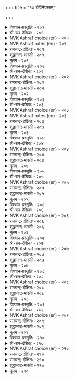 +++
title = "१७ तीविनैयच्चम्"

+++


<details><summary>विश्वास-प्रस्तुतिः - २०१</summary>

तीविनैयार् अञ्जार् विऴुमियार् अञ्जुवर्  
तीविनै ऎन्नुम् सॆरुक्कु।       २०१
</details>

<details><summary>श्री-राम-देशिकः - २०१</summary>

दुष्कर्मनिरता लोकाः पापेभ्यो न हि बिम्यति ।  
सत्कर्मनिरता सन्त पापाद्विभ्यति सर्वदा ॥ २०१॥
</details>

<details><summary>NVK Ashraf choice (en) - २०१</summary>

०२०१
The sinful will not dread; the great will dread
The wanton pride of sinful action.
(M.S. Poornalingam Pillai)
</details>

<details><summary>NVK Ashraf notes (en) - २०१</summary>

२०१. Compare with ४२८. "It is folly not to fear what ought to be feared. The wise dread what ought to be dreaded" * - (Satguru Subramuniyaswami)
</details>

<details><summary>रामचन्द्र-दीक्षितः - २०१</summary>

201\. tīviṉaiyār añcār; viḻumiyār añcuvar-  
tīviṉai eṉṉum cerukku.

201\. Men hardened in sins do not fear evil; but the good dread it.  
</details>

<details><summary>शुद्धानन्द-भारती - २०१</summary>

1\. தீவினையார் அஞ்சார் விழுமியார் அஞ்சுவர்  
தீவினை என்னுஞ் செருக்கு  
Sinners fear not the pride of sin.  
The worthy dread the ill within.        201  
</details>

<details><summary>मूलम् - २०१</summary>

तीविनैयार् अञ्जार् विऴुमियार् अञ्जुवर्  
तीविनै ऎन्नुम् सॆरुक्कु।       २०१
</details>

<details><summary>विश्वास-प्रस्तुतिः - २०२</summary>

तीयवै तीय पयत्तलाल् तीयवै  
तीयिनुम् अञ्जप् पडुम्।       २०२
</details>

<details><summary>श्री-राम-देशिकः - २०२</summary>

दुष्कर्मणा दुःखमेव यस्मादुत्पद्यते ततः ।  
वह्नेरप्यधिक मत्वा मेतव्यं दुष्टकर्मणः ॥ २०२॥
</details>

<details><summary>NVK Ashraf choice (en) - २०२</summary>

०२०२
Evil begets evil and hence
Fear evil more than fire. *
(K. Kannan), (K.R. Srinivasa Iyengar)
</details>

<details><summary>रामचन्द्र-दीक्षितः - २०२</summary>

202\. tīyavai tīya payattalāṉ, tīyavai  
tīyiṉum añcappaṭum.

202\. Evil is to be dreaded more than fire; for it lands one in disaster.  
</details>

<details><summary>शुद्धानन्द-भारती - २०२</summary>

2\. தீயவை தீய பயத்தலால் தீயவை  
தீயினும் அஞ்சப் படும்  
Since evil begets evil dire  
Fear ye evil more than fire.        202  
</details>

<details><summary>मूलम् - २०२</summary>

तीयवै तीय पयत्तलाल् तीयवै  
तीयिनुम् अञ्जप् पडुम्।       २०२
</details>

<details><summary>विश्वास-प्रस्तुतिः - २०३</summary>

अऱिविनुळ् ऎल्लान् दलैयॆन्ब तीय  
सॆऱुवार्क्कुम् सॆय्या विडल्।       २०३
</details>

<details><summary>श्री-राम-देशिकः - २०३</summary>

तदात्मक्षेमजनकमुत्तमं ज्ञानमुच्यते ।  
दुःखानुत्पादबुद्धिर्या स्वापराधिजनेष्वपि ॥ २०३॥
</details>

<details><summary>NVK Ashraf choice (en) - २०३</summary>

०२०३
The height of wisdom, it is said,
Is not to return ill even to foes. *
(P.S. Sundaram)
</details>

<details><summary>NVK Ashraf notes (en) - २०३</summary>

२०३. Compare with ३१२. “The code of the pure in heart is not to hurt in return any hurt caused in hate” * - (P.S. Sundaram)
</details>

<details><summary>रामचन्द्र-दीक्षितः - २०३</summary>

203\. aṟiviṉuḷ ellām talai eṉpa-tīya  
ceṟuvārkkum ceyyā viṭal.

203\. Not to return evil to those who do evil unto you, is, they say, the crown of wisdom.  
</details>

<details><summary>शुद्धानन्द-भारती - २०३</summary>

3\. அறிவினுள் எல்லாந் தலையென்ப தீய  
செறுவார்க்கும் செய்யா விடல்  
The wisest of the wise are those  
Who injure not even their foes.        203  
</details>

<details><summary>मूलम् - २०३</summary>

अऱिविनुळ् ऎल्लान् दलैयॆन्ब तीय  
सॆऱुवार्क्कुम् सॆय्या विडल्।       २०३
</details>

<details><summary>विश्वास-प्रस्तुतिः - २०४</summary>

मऱन्दुम् पिऱन्गेडु सूऴऱ्क सूऴिन्  
अऱञ्जूऴम् सूऴ्न्दवन् केडु।       २०४
</details>

<details><summary>श्री-राम-देशिकः - २०४</summary>

परदुःखप्रदं कर्म प्रमादेनापि न स्मरेत् ।  
अन्यथा स्मरतोऽस्यैव धर्मो नाशं विचिन्तयेत् ॥ २०४॥
</details>

<details><summary>NVK Ashraf choice (en) - २०४</summary>

०२०४
Plot not thy neighbour's fall, even forgetfully;
Else, justice will plot the plotter's fall. *
(G.U. Pope), (N.V.K. Ashraf)
</details>

<details><summary>रामचन्द्र-दीक्षितः - २०४</summary>

204\. maṟantum piṟaṉ kēṭu cūḻaṟka! cūḻiṉ,  
aṟam cūḻum, cūḻntavaṉ kēṭu.

204\. Let none plot evil to others even in forgetfulness. If he does so, the God of Righteousness will compass his ruin.  
</details>

<details><summary>शुद्धानन्द-भारती - २०४</summary>

4\. மறந்தும் பிறன்கேடு சூழற்க சூழின்  
அறஞ்சூழும் சூழ்ந்தவன் கேடு  
His ruin virtue plots who plans  
The ruin of another man's.        204  
</details>

<details><summary>मूलम् - २०४</summary>

मऱन्दुम् पिऱन्गेडु सूऴऱ्क सूऴिन्  
अऱञ्जूऴम् सूऴ्न्दवन् केडु।       २०४
</details>

<details><summary>विश्वास-प्रस्तुतिः - २०५</summary>

इलन् ऎण्ड्रु तीयवै सॆय्यऱ्क सॆय्यिन्  
इलनागुम् मट्रुम् पॆयर्त्तु।       २०५
</details>

<details><summary>श्री-राम-देशिकः - २०५</summary>

''अहं दरिद्र'' इत्युक्त्वा न कुर्यात्कर्म निन्दितम् ।  
न चेत् दरिद्र एव स्यात् भाविजन्मसु सप्तसु ॥ २०५॥
</details>

<details><summary>NVK Ashraf choice (en) - २०५</summary>

०२०५
Plead not poverty for doing ill,
Whereby you will become poorer still.
(P.S. Sundaram)
</details>

<details><summary>रामचन्द्र-दीक्षितः - २०५</summary>

205\. 'ilaṉ' eṉṟu tīyavai ceyyaṟka! ceyyiṉ,  
ilaṉ ākum, maṟṟum peyarttu.

205\. Let none do wrong on account of poverty; if he does so he becomes poorer still.  
</details>

<details><summary>शुद्धानन्द-भारती - २०५</summary>

5\. இலன்என்று தீயவை செய்யற்க செய்யின்  
இலனாகும் மற்றும் பெயர்த்து  
Who makes poverty plea for ill  
Shall reduce himself poorer still.        205  
</details>

<details><summary>मूलम् - २०५</summary>

इलन् ऎण्ड्रु तीयवै सॆय्यऱ्क सॆय्यिन्  
इलनागुम् मट्रुम् पॆयर्त्तु।       २०५
</details>

<details><summary>विश्वास-प्रस्तुतिः - २०६</summary>

तीप्पाल तान्बिऱर्गण् सॆय्यऱ्क नोय्प्पाल  
तन्नै अडल्वेण्डा तान्।       २०६
</details>

<details><summary>श्री-राम-देशिकः - २०६</summary>

''स्वकृतं दुष्कृतं स्वस्य भाविदुःखप्रदायकम्'' ।  
इति चिन्तयताऽन्येषां न कार्या दुष्कृतिः सदा ॥ २०६॥
</details>

<details><summary>NVK Ashraf choice (en) - २०६</summary>

०२०६
Let him, who seeks to be free from suffering,
Not be a cause of suffering to others.
(K. Krishnaswamy & Vijaya Ramkumar)
</details>

<details><summary>रामचन्द्र-दीक्षितः - २०६</summary>

206\. tīp pāla tāṉ piṟarkaṇ ceyyaṟka-nōyp pāla  
taṉṉai aṭal vēṇṭātāṉ!.

206\. Let not one do evil unto others, if one wants to be free from affliction.  
</details>

<details><summary>शुद्धानन्द-भारती - २०६</summary>

6\. தீப்பால தான்பிறர்கண் செய்யற்க நோய்ப்பால  
தன்னை அடல்வேண்டா தான்  
From wounding others let him refrain  
Who would from harm himself remain.        206  
</details>

<details><summary>मूलम् - २०६</summary>

तीप्पाल तान्बिऱर्गण् सॆय्यऱ्क नोय्प्पाल  
तन्नै अडल्वेण्डा तान्।       २०६
</details>

<details><summary>विश्वास-प्रस्तुतिः - २०७</summary>

ऎनैप्पगै युट्रारुम् उय्वर् विनैप्पगै  
वीयादु पिन्सॆण्ड्रु अडुम्।       २०७
</details>

<details><summary>श्री-राम-देशिकः - २०७</summary>

इतरैः शत्रुभिर्जातु मुच्येतेहापि जन्मनि ।  
दुष्कर्मनामा शत्रुस्तु बाधते भाविजन्मसु ॥ २०७॥
</details>

<details><summary>NVK Ashraf choice (en) - २०७</summary>

०२०७
Escape from other enemies is likely,
But not from the relentless pursuit of evil deeds. *
(C. Rajagopalachari)
</details>

<details><summary>रामचन्द्र-दीक्षितः - २०७</summary>

207\. eṉaip pakai uṟṟārum uyvar; viṉaip pakai  
vīyātu, piṉ ceṉṟu, aṭum.

207\. You may escape your enemies but your evil follows you and hunts you down relentlessly.  
</details>

<details><summary>शुद्धानन्द-भारती - २०७</summary>

7\. எனைப்பகை யுற்றாரும் உய்வர் வினைப்பகை  
வீயாது பின்சென்று அடும்  
Men may escape other foes and live  
But sin its deadly blow will give.        207  
</details>

<details><summary>मूलम् - २०७</summary>

ऎनैप्पगै युट्रारुम् उय्वर् विनैप्पगै  
वीयादु पिन्सॆण्ड्रु अडुम्।       २०७
</details>

<details><summary>विश्वास-प्रस्तुतिः - २०८</summary>

तीयवै सॆय्दार् कॆडुदल् निऴल्दन्नै  
वीयादु अइउऱैन् दट्रु।       २०८
</details>

<details><summary>श्री-राम-देशिकः - २०८</summary>

नरच्छाया यथा तस्य पादाभ्यां सह गच्छति ।  
प्रतिजन्म तथा यान्ती दुष्कृतिर्बाधते नरम् ॥ २०८॥
</details>

<details><summary>NVK Ashraf choice (en) - २०८</summary>

०२०८
The consequences of evil deeds leave not
Like the persistent shadow under the feet.
(N.V.K. Ashraf)
</details>

<details><summary>रामचन्द्र-दीक्षितः - २०८</summary>

208\. tīyavai ceytār keṭutal niḻal taṉṉai  
vīyātu aṭi uṟaintaṟṟu.

208\. Evil dogs you close on your heels like a shadow.  
</details>

<details><summary>शुद्धानन्द-भारती - २०८</summary>

8\. தீயவை செய்தார் கெடுதல் நிழல்தன்னை  
வீயாது அடிஉரைந் தற்று  
Ruin follows who evil do  
As shadow follows as they go.        208  
</details>

<details><summary>मूलम् - २०८</summary>

तीयवै सॆय्दार् कॆडुदल् निऴल्दन्नै  
वीयादु अइउऱैन् दट्रु।       २०८
</details>

<details><summary>विश्वास-प्रस्तुतिः - २०९</summary>

तन्नैत्तान् कादल नायिन् ऎनैत्तॊण्ड्रुम्  
तुन्नऱ्क तीविनैप् पाल्।       २०९
</details>

<details><summary>श्री-राम-देशिकः - २०९</summary>

विना दुःखं सदा यो वै सुखी भवितुमिच्छति ।  
ईषदप्यत्र दुष्कर्म न कुर्यात् स परस्य तु ॥ २०९॥
</details>

<details><summary>NVK Ashraf choice (en) - २०९</summary>

०२०९
If you love yourself,
Refrain from causing ill of any degree. *
(P.S. Sundaram)
</details>

<details><summary>रामचन्द्र-दीक्षितः - २०९</summary>

209\. taṉṉait tāṉ kātalaṉ āyiṉ, eṉaittu oṉṟum  
tuṉṉaṟka, tīviṉaip pāl!.

209\. If one really loves oneself let one not do any harm to others.  
</details>

<details><summary>शुद्धानन्द-भारती - २०९</summary>

9\. தன்னைத்தான் காதல னாயின் எனைத்தொன்றும்  
துன்னற்க தீவினைப் பால்  
Let none who loves himself at all  
Think of evil however small.        209  
</details>

<details><summary>मूलम् - २०९</summary>

तन्नैत्तान् कादल नायिन् ऎनैत्तॊण्ड्रुम्  
तुन्नऱ्क तीविनैप् पाल्।       २०९
</details>

<details><summary>विश्वास-प्रस्तुतिः - २१०</summary>

अरुङ्गेडन् ऎन्बदु अऱिग मरुङ्गोडित्  
तीविनै सॆय्यान् ऎनिन्।       २१०
</details>

<details><summary>श्री-राम-देशिकः - २१०</summary>

अधर्मेण पथा गच्छन् अन्येभ्यो दुष्कृति नरः ।  
यदि कश्चिन्न कुरुते तं दुःखं दूरतस्त्यजेत् ॥ २१०॥
</details>

<details><summary>NVK Ashraf choice (en) - २१०</summary>

०२१०
Know that no harm shall ever befall the one
Who never strays into evil. *
(P.S. Sundaram)
</details>

<details><summary>रामचन्द्र-दीक्षितः - २१०</summary>

210\. aruṅ kēṭaṉ eṉpatu aṟika-maruṅku ōṭit  
tīviṉai ceyyāṉ eṉiṉ?.

210\. Hardly doth sorrow befall one who does not deviate from right.
</details>

<details><summary>रामचन्द्र-दीक्षितः - २१०</summary>

210\. aruṅ kēṭaṉ eṉpatu aṟika-maruṅku ōṭit  
tīviṉai ceyyāṉ eṉiṉ?.

210\. Hardly doth sorrow befall one who does not deviate from right.

</details>

<details><summary>शुद्धानन्द-भारती - २१०</summary>

10\. அருங்கேடன் என்பது அறிக மருங்கோடித்  
தீவினை செய்யான் எனின்  
He is secure, know ye, from ills  
Who slips not right path to do evils.        210  
</details>

<details><summary>मूलम् - २१०</summary>

अरुङ्गेडन् ऎन्बदु अऱिग मरुङ्गोडित्  
तीविनै सॆय्यान् ऎनिन्।       २१०
</details>
